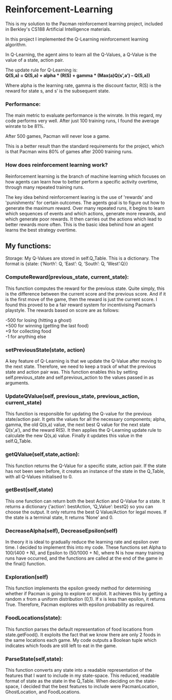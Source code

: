 # Reinforcement-Learning

This is my solution to the Pacman reinforcement learning project, included in Berkley's CS188 Artificial Intelligence materials.

In this project I implemented the Q-Learning reinforcement learning algorithm. 

In Q-Learning, the agent aims to learn all the Q-Values, a Q-Value is the value of a state, action pair.

The update rule for Q-Learning is: <br> 
**Q(S,a) = Q(S,a) + alpha * (R(S) + gamma * (Max(a)Q(s’,a’) – Q(S,a))**

Where alpha is the learning rate, gamma is the discount factor, R(S) is the reward for state s, and s’ is the subsequent state.


### Performance:
The main metric to evaluate performance is the winrate. In this regard, my code performs very well. 
After just 100 training runs, I found the average winrate to be 81%.

After 500 games, Pacman will never lose a game. 

This is a better result than the standard requirements for the project, which is that Pacman wins 80% of games after 2000 training runs.

### How does reinforcement learning work?
Reinforcement learning is the branch of machine learning which focuses on how agents can learn how to better perform a specific activity overtime, through many repeated training runs.

The key idea behind reinforcement learing is the use of 'rewards' and 'punishments' for certain outcomes. The agents goal is to figure out how to generate the maximum reward. Over many repeated runs, it begins to learn which sequences of events and which actions, generate more rewards, and which generate poor rewards. It then carries out the actions which lead to better rewards more often. This is the basic idea behind how an agent learns the best strategy overtime. 


## My functions:

Storage: My Q-Values are stored in self.Q_Table. This is a dictionary. The format is
{state: {‘North’: Q, ‘East’: Q, ‘South’: Q, ‘West’:Q}}

### ComputeReward(previous_state, current_state): 
This function computes the reward for the previous state.
Quite simply, this is the difference between the current score and the previous score. And if it is the first move of the game, then the reward is just the current score. 
I found this proved to be a fair reward system for incentivising Pacman’s playstyle. The rewards based on score are as follows:

-500 for losing (hitting a ghost) <br>
+500 for winning (getting the last food) <br>
+9 for collecting food <br>
-1 for anything else

### setPreviousState(state, action)
A key feature of Q-Learning is that we update the Q-Value after moving to the next state.
Therefore, we need to keep a track of what the previous state and action pair was.
This function enables this by setting self.previous_state and self.previous_action to the values passed in as arguments. 

### UpdateQValue(self, previous_state, previous_action, current_state)

This function is responsible for updating the Q-value for the previous state/action pair. 
It gets the values for all the necessary components; alpha, gamma, the old Q(s,a) value, the next best Q value for the next state Q(s’,a’), and the reward R(S).
It then applies the Q-Learning update rule to calculate the new Q(s,a) value. 
Finally it updates this value in the self.Q_Table.

### getQValue(self,state,action):
This function returns the Q-Value for a specific state, action pair.
If the state has not been seen before, it creates an instance of the state in the Q_Table, with all Q-Values initialised to 0.

### getBest(self,state)
This one function can return both the best Action and Q-Value for a state.
It returns a dictionary {‘action’: bestAction, ‘Q_Value’: bestQ} so you can choose the output. 
It only returns the best Q Value/Action for legal moves. 
If the state is a terminal state, It returns ‘None’ and 0.


### DecreaseAlpha(self), DecreaseEpsilon(self)
In theory it is ideal to gradually reduce the learning rate and epsilon over time. I decided to implement this into my code. These functions set Alpha to 100/(400 + N), and Epsilon to (50/1000 + N), where N is how many training runs have occurred, and the functions are called at the end of the game in the final() function.

### Exploration(self)
This function implements the epsilon greedy method for determining whether if Pacman is going to explore or exploit. 
It achieves this by getting a random x from a uniform distribution (0,1). If x is less than epsilon, it returns True.  Therefore, Pacman explores with epsilon probability as required. 


### FoodLocations(state):
This function parses the default representation of food locations from state.getFood(). It exploits the fact that we know there are only 2 foods in the same locations each game. My code outputs a Boolean tuple which indicates which foods are still left to eat in the game. 

### ParseState(self,state):

This function converts any state into a readable representation of the features that I want to include in my state-space. This reduced, readable format of state as the state in the Q_Table. When deciding on the state-space, I decided that the best features to include were PacmanLocation, GhostLocation, and FoodLocations. 

